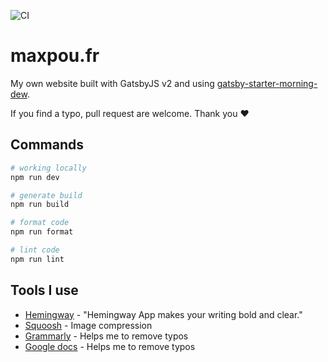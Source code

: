 ![CI](https://github.com/maxpou/maxpou.fr/workflows/CI/badge.svg)

# maxpou.fr

My own website built with GatsbyJS v2 and using [gatsby-starter-morning-dew](https://github.com/maxpou/gatsby-starter-morning-dew).

If you find a typo, pull request are welcome. Thank you ♥

## Commands

```sh
# working locally
npm run dev

# generate build
npm run build

# format code
npm run format

# lint code
npm run lint
```

## Tools I use

* [Hemingway](http://www.hemingwayapp.com) - "Hemingway App makes your writing bold and clear."
* [Squoosh](https://squoosh.app) - Image compression
* [Grammarly](https://app.grammarly.com) - Helps me to remove typos
* [Google docs](http://docs.new) - Helps me to remove typos
